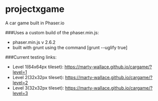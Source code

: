 # projectxgame

A car game built in Phaser.io

###Uses a custom build of the phaser.min.js:
- phaser.min.js v 2.6.2
- built with grunt using the command [grunt --uglify true]


###Current testing links: 
- Level 1(64x64px tileset): https://marty-wallace.github.io/cargame/?level=1
- Level 2(32x32px tileset): https://marty-wallace.github.io/cargame/?level=2
- Level 3(32x32px tileset): https://marty-wallace.github.io/cargame/?level=3

